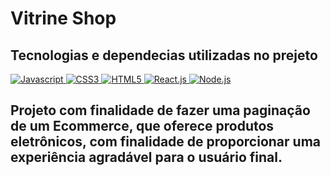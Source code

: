 <div>
  <h1 aling="center">Vitrine Shop</h1>
  <h2>Tecnologias e dependecias utilizadas no prejeto</h2>

  <a href="https://developer.mozilla.org/pt-BR/docs/Web/JavaScript">
    <img src="https://img.shields.io/badge/JavaScript-323330?style=for-the-badge&logo=javascript&logoColor=F7DF1E"
      alt="Javascript">
  </a>
  <a href="https://developer.mozilla.org/pt-BR/docs/Web/CSS">
    <img src="https://img.shields.io/badge/CSS3-1572B6?style=for-the-badge&logo=css3&logoColor=white" alt="CSS3">
  </a>

  <a href="https://developer.mozilla.org/pt-BR/docs/Web/HTML/HTML5">
    <img src="https://img.shields.io/badge/HTML5-E34F26?style=for-the-badge&logo=html5&logoColor=white" alt="HTML5">
  </a>

  <a href="https://pt-br.reactjs.org/docs/getting-started.html">
    <img src="https://img.shields.io/badge/React-20232A?style=for-the-badge&logo=react&logoColor=61DAFB" alt="React.js">
  </a>

  <a href="https://nodejs.org/pt-br/docs/">
    <img src="https://img.shields.io/badge/Node.js-43853D?style=for-the-badge&logo=node.js&logoColor=white
      " alt="Node.js">
  </a>

</div>

<h2 aling="center"> Projeto com finalidade de fazer uma paginação de um Ecommerce, que oferece produtos eletrônicos, com
  finalidade de proporcionar uma experiência agradável para o usuário final. </h2>